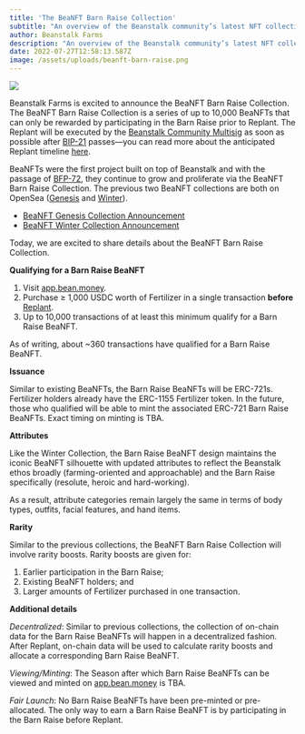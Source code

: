 ```yaml
---
title: 'The BeaNFT Barn Raise Collection'
subtitle: "An overview of the Beanstalk community’s latest NFT collection."
author: Beanstalk Farms
description: "An overview of the Beanstalk community’s latest NFT collection."
date: 2022-07-27T12:58:13.587Z
image: /assets/uploads/beanft-barn-raise.png
---
```

![](/assets/uploads/beanft-barn-raise.png)

Beanstalk Farms is excited to announce the BeaNFT Barn Raise Collection. The BeaNFT Barn Raise Collection is a series of up to 10,000 BeaNFTs that can only be rewarded by participating in the Barn Raise prior to Replant. The Replant will be executed by the [Beanstalk Community Multisig](https://docs.bean.money/governance/beanstalk/bcm-process) as soon as possible after [BIP-21](https://github.com/BeanstalkFarms/Beanstalk/pull/72) passes—you can read more about the anticipated Replant timeline [here](https://bean.money/blog/anticipated-replant-timeline).

BeaNFTs were the first project built on top of Beanstalk and with the passage of [BFP-72](https://snapshot.org/#/beanstalkfarms.eth/proposal/0xb87854d7f6f40f0877a1333028eab829b213fbcce03f16f9dd3832c8a98ab99b), they continue to grow and proliferate via the BeaNFT Barn Raise Collection. The previous two BeaNFT collections are both on OpenSea ([Genesis](https://opensea.io/collection/beanft-genesis) and [Winter](https://opensea.io/collection/beanft-collection)).

* [BeaNFT Genesis Collection Announcement](https://bean.money/blog/announcing-beanft-genesis-collection)
* [BeaNFT Winter Collection Announcement](https://bean.money/blog/beanft-winter-collection)

Today, we are excited to share details about the BeaNFT Barn Raise Collection.

**Qualifying for a Barn Raise BeaNFT**

1. Visit [app.bean.money](https://app.bean.money/#/).
2. Purchase ≥ 1,000 USDC worth of Fertilizer in a single transaction **before** [Replant](https://bean.money/blog/anticipated-replant-timeline).
3. Up to 10,000 transactions of at least this minimum qualify for a Barn Raise BeaNFT.

As of writing, about ~360 transactions have qualified for a Barn Raise BeaNFT.

**Issuance**

Similar to existing BeaNFTs, the Barn Raise BeaNFTs will be ERC-721s. Fertilizer holders already have the ERC-1155 Fertilizer token. In the future, those who qualified will be able to mint the associated ERC-721 Barn Raise BeaNFTs. Exact timing on minting is TBA.

**Attributes**

Like the Winter Collection, the Barn Raise BeaNFT design maintains the iconic BeaNFT silhouette with updated attributes to reflect the Beanstalk ethos broadly (farming-oriented and approachable) and the Barn Raise specifically (resolute, heroic and hard-working).

As a result, attribute categories remain largely the same in terms of body types, outfits, facial features, and hand items.

**Rarity**

Similar to the previous collections, the BeaNFT Barn Raise Collection will involve rarity boosts. Rarity boosts are given for:

1. Earlier participation in the Barn Raise;
2. Existing BeaNFT holders; and
3. Larger amounts of Fertilizer purchased in one transaction.

 **Additional details**

_Decentralized_: Similar to previous collections, the collection of on-chain data for the Barn Raise BeaNFTs will happen in a decentralized fashion. After Replant, on-chain data will be used to calculate rarity boosts and allocate a corresponding Barn Raise BeaNFT.

_Viewing/Minting_: The Season after which Barn Raise BeaNFTs can be viewed and minted on [app.bean.money](https://app.bean.money/) is TBA.

_Fair Launch_: No Barn Raise BeaNFTs have been pre-minted or pre-allocated. The only way to earn a Barn Raise BeaNFT is by participating in the Barn Raise before Replant.
